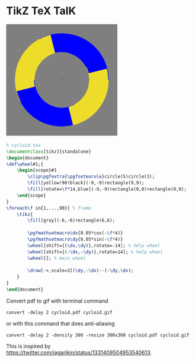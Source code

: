 
# TikZ TeX TalK

![a spinning color wheel that seems to be drawing cycloid](cycloid/cycloid.gif)

```latex
% cycloid.tex
\documentclass[tikz]{standalone}
\begin{document}
\def\wheel#1;{
    \begin{scope}#1
        \clip\pgfextra{\pgfseteorule}circle(5)circle(3);
        \fill[yellow!90!black](-9,-9)rectangle(9,9);
        \fill[rotate=\f*14,blue](-9,-9)rectangle(0,0)rectangle(9,9);
    \end{scope}
}
\foreach\f in{1,...,90}{ % frame
    \tikz{
        \fill[gray](-6,-6)rectangle(6,6);
        
        \pgfmathsetmacro\dx{0.05*cos(-\f*4)}
        \pgfmathsetmacro\dy{0.05*sin(-\f*4)}
        \wheel[shift={(\dx,\dy)},rotate=-14]; % help wheel
        \wheel[shift={(-\dx,-\dy)},rotate=14]; % help wheel
        \wheel[]; % main wheel
        
        \draw[->,scale=3](\dy,-\dx)--(-\dy,\dx);
    }
}
\end{document}
```

Convert pdf to gif with terminal command

```shell
convert -delay 2 cycloid.pdf cycloid.gif
```

or with this command that does anti-aliasing

```shell
convert -delay 2 -density 300 -resize 300x300 cycloid.pdf cycloid.gif
```

This is inspired by <https://twitter.com/jagarikin/status/1331409504953540613>.
